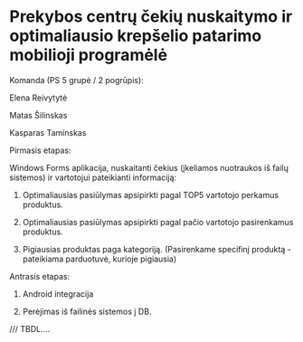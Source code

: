 # Prekybos centrų čekių nuskaitymo ir optimaliausio krepšelio patarimo mobilioji programėlė

Komanda (PS 5 grupė / 2 pogrūpis):

Elena Reivytytė

Matas Šilinskas

Kasparas Taminskas

Pirmasis etapas:

Windows Forms aplikacija, nuskaitanti čekius (įkeliamos nuotraukos iš failų sistemos) ir vartotojui pateikianti informaciją:

1) Optimaliausias pasiūlymas apsipirkti pagal TOP5 vartotojo perkamus produktus.

2) Optimaliausias pasiūlymas apsipirkti pagal pačio vartotojo pasirenkamus produktus.

3) Pigiausias produktas paga kategoriją. (Pasirenkame specifinį produktą - pateikiama parduotuvė, kurioje pigiausia)

Antrasis etapas:

1) Android integracija

2) Perėjimas iš failinės sistemos į DB.

/// TBDL....

